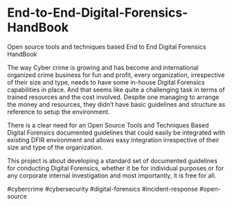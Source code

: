 # End-to-End-Digital-Forensics-HandBook
Open source tools and techniques based End to End Digital Forensics HandBook

The way Cyber crime is growing and has become and international organized crime business for fun and profit, every organization, irrespective of their size and type, needs to have some in-house Digital Forensics capabilities in place. And that seems like quite a challenging task in terms of trained resources and the cost involved. Despite one managing to arrange the money and resources, they didn’t have basic guidelines and structure as reference to setup the environment. 

There is a clear need for an Open Source Tools and Techniques Based Digital Forensics documented guidelines that could easily be integrated with existing DFIR environment and allows easy integration irrespective of their size and type of the organization.

This project is about developing a standard set of documented guidelines for conducting Digital Forensics, whether it be for individual purposes or for any corporate internal investigation and most importantly, it is free for all.  

#cybercrime #cybersecurity #digital-forensics #incident-response #open-source
